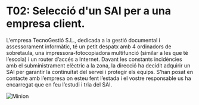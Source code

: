 # T02: Selecció d'un SAI per a una empresa client.
L’empresa TecnoGestió S.L., dedicada a la gestió documental i assessorament informàtic, té un petit despatx amb 4 ordinadors de sobretaula, una impressora-fotocopiadora multifunció (similar a les que té l’escola) i un router d’accés a Internet. Davant les constants incidències amb el subministrament elèctric a la zona, la direcció ha decidit adquirir un SAI per garantir la continuïtat del servei i protegir els equips.
S’han posat en contacte amb l’empresa on esteu fent l’estada i el vostre responsable us ha encarregat que en feu l’estudi i tria del SAI.


![Minion](<img width="156" height="148" alt="image" src="https://github.com/user-attachments/assets/251ff3f9-fb84-40f1-ba02-5e9bda15d680" />)
